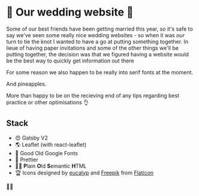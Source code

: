 # :tada: Our wedding website :couple_with_heart:

Some of our best friends have been getting married this year, so it's safe to say we've seen some really nice wedding websites - so when it was _our_ turn to tie the knot I wanted to have a go at putting something together. In lieue of having paper invitations and some of the other things we'll be putting together, the decision was that we figured having a website would be the best way to quickly get information out there

For some reason we also happen to be really into serif fonts at the moment.

And pineapples.

More than happy to be on the recieving end of any tips regarding best practice or other optimisations :ok_hand:

## Stack

- :heart_eyes: Gatsby V2
- :earth_americas: Leaflet (with react-leaflet)
- :gem: Good Old Google Fonts
- :kiss: Prettier
- :guardsman: **P**lain **O**ld **S**emantic **H**TML
- :trophy: Icons designed by [eucalyp](https://creativemarket.com/eucalyp) and [Freepik](https://www.freepik.com/) from [Flaticon](www.flaticon.com)

:bride_with_veil:
